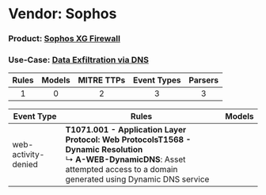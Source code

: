 Vendor: Sophos
==============
### Product: [Sophos XG Firewall](../ds_sophos_sophos_xg_firewall.md)
### Use-Case: [Data Exfiltration via DNS](../../../../UseCases/uc_data_exfiltration_via_dns.md)

| Rules | Models | MITRE TTPs | Event Types | Parsers |
|:-----:|:------:|:----------:|:-----------:|:-------:|
|   1   |   0    |     2      |      3      |    3    |

| Event Type          | Rules                                                                                                                                                                                               | Models |
| ------------------- | --------------------------------------------------------------------------------------------------------------------------------------------------------------------------------------------------- | ------ |
| web-activity-denied | <b>T1071.001 - Application Layer Protocol: Web Protocols</b><b>T1568 - Dynamic Resolution</b><br> ↳ <b>A-WEB-DynamicDNS</b>: Asset attempted access to a domain generated using Dynamic DNS service |        |